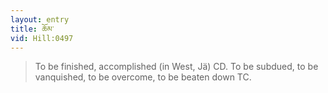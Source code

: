 ```yaml
---
layout: entry
title: ཆོམ་
vid: Hill:0497
---
```

> To be finished, accomplished (in West, Jä) CD\. To be subdued, to be vanquished, to be overcome, to be beaten down TC\.


